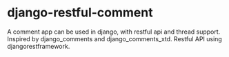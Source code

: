 # django-restful-comment
A comment app can be used in django, with restful api and thread support. Inspired by django_comments and django_comments_xtd. Restful API using djangorestframework.
